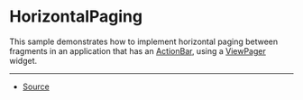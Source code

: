 HorizontalPaging
================

This sample demonstrates how to implement horizontal paging between fragments in an application that has an [ActionBar][1], using a [ViewPager][2] widget.

---

* [Source][2]

[1]: https://developer.android.com/reference/android/app/ActionBar.html
[2]: https://developer.android.com/reference/android/support/v4/view/ViewPager.html
[2]: https://developer.android.com/samples/HorizontalPaging/index.html
